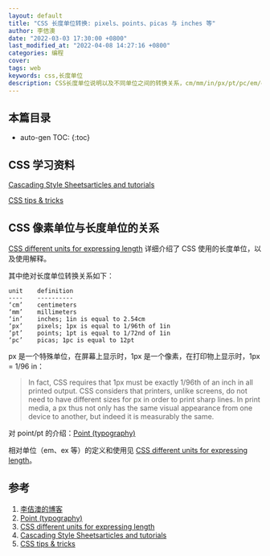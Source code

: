 ```yaml
---
layout: default
title: "CSS 长度单位转换: pixels、points、picas 与 inches 等"
author: 李佶澳
date: "2022-03-03 17:30:00 +0800"
last_modified_at: "2022-04-08 14:27:16 +0800"
categories: 编程
cover:
tags: web
keywords: css,长度单位
description: CSS长度单位说明以及不同单位之间的转换关系，cm/mm/in/px/pt/pc/em/ex/rem...
---
```


## 本篇目录

* auto-gen TOC:
{:toc}

## CSS 学习资料

[Cascading Style Sheetsarticles and tutorials][4]

[CSS tips & tricks][5]

## CSS 像素单位与长度单位的关系

[CSS different units for expressing length][3] 详细介绍了 CSS 使用的长度单位，以及使用解释。

其中绝对长度单位转换关系如下：

```vi
unit    definition
----    ----------
‘cm’    centimeters
‘mm’    millimeters
‘in’    inches; 1in is equal to 2.54cm
‘px’    pixels; 1px is equal to 1/96th of 1in
‘pt’    points; 1pt is equal to 1/72nd of 1in
‘pc’    picas; 1pc is equal to 12pt
```

px 是一个特殊单位，在屏幕上显示时，1px 是一个像素，在打印物上显示时，1px = 1/96 in：

>In fact, CSS requires that 1px must be exactly 1/96th of an inch in all printed output. CSS considers that printers, unlike screens, do not need to have different sizes for px in order to print sharp lines. In print media, a px thus not only has the same visual appearance from one device to another, but indeed it is measurably the same.

对 point/pt 的介绍：[Point (typography)][2]

相对单位（em、ex 等）的定义和使用见 [CSS different units for expressing length][3]。

## 参考

1. [李佶澳的博客][1]
2. [Point (typography)][2]
3. [CSS different units for expressing length][3]
4. [Cascading Style Sheetsarticles and tutorials][4]
5. [CSS tips & tricks][5]

[1]: https://www.lijiaocn.com "李佶澳的博客"
[2]: https://en.wikipedia.org/wiki/Point_(typography) "Point (typography)"
[3]: https://www.w3.org/Style/Examples/007/units.en.html "CSS different units for expressing length"
[4]: https://www.w3.org/Style/CSS/learning "Cascading Style Sheetsarticles and tutorials"
[5]: https://www.w3.org/Style/Examples/007/ "CSS tips & tricks"


